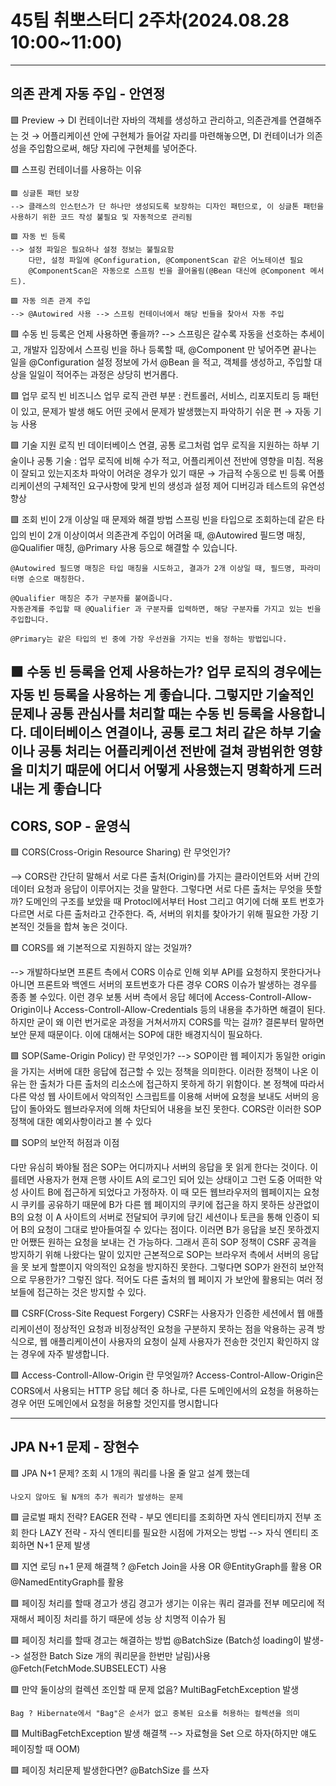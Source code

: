 # 45팀 취뽀스터디 2주차(2024.08.28 10:00~11:00)

--------------------------------------------------------------------
## 의존 관계 자동 주입 - 안연정

🟩 Preview
 → DI 컨테이너란 자바의 객체를 생성하고 관리하고, 의존관계를 연결해주는 것 → 어플리케이션 안에 구현체가 들어갈 자리를 마련해놓으면, DI 컨테이너가 의존성을 주입함으로써, 해당 자리에 구현체를 넣어준다.



🟩 스프링 컨테이너를 사용하는 이유

    🟩 싱글톤 패턴 보장 
    --> 클래스의 인스턴스가 단 하나만 생성되도록 보장하는 디자인 패턴으로, 이 싱글톤 패턴을 사용하기 위한 코드 작성 불필요 및 자동적으로 관리됨

    🟩 자동 빈 등록
    --> 설정 파일은 필요하나 설정 정보는 불필요함
        다만, 설정 파일에 @Configuration, @ComponentScan 같은 어노테이션 필요 
        @ComponentScan은 자동으로 스프링 빈을 끌어올림(@Bean 대신에 @Component 메서드).

    🟩 자동 의존 관계 주입
    --> @Autowired 사용 --> 스프링 컨테이너에서 해당 빈들을 찾아서 자동 주입


🟩 수동 빈 등록은 언제 사용하면 좋을까?
    --> 스프링은 갈수록 자동을 선호하는 추세이고, 개발자 입장에서 스프링 빈을 하나 등록할 때, 
    @Component 만 넣어주면 끝나는 일을 @Configuration 설정 정보에 가서 @Bean 을 적고, 객체를
    생성하고, 주입할 대상을 일일이 적어주는 과정은 상당히 번거롭다.

🟩 업무 로직 빈
    비즈니스 업무 로직 관련 부분 : 컨트롤러, 서비스, 리포지토리 등 패턴이 있고, 문제가 발생 해도 어떤 곳에서 문제가 발생했는지 파악하기 쉬운 편
    → 자동 기능 사용


🟩 기술 지원 로직 빈
    데이터베이스 연결, 공통 로그처럼 업무 로직을 지원하는 하부 기술이나 공통 기술 : 업무 로직에 비해 수가 적고, 어플리케이션 전반에 영향을 미침. 적용이 잘되고 있는지조차 파악이 어려운 경우가 있기 때문
    → 가급적 수동으로 빈 등록
    어플리케이션의 구체적인 요구사항에 맞게 빈의 생성과 설정 제어
    디버깅과 테스트의 유연성 향상


🟩 조회 빈이 2개 이상일 때 문제와 해결 방법
    스프링 빈을 타입으로 조회하는데 같은 타입의 빈이 2개 이상이여서 의존관계 주입이 어려울 때, @Autowired 필드명 매칭, @Qualifier 매칭, @Primary 사용 등으로 해결할 수 있습니다. 

    @Autowired 필드명 매칭은 타입 매칭을 시도하고, 결과가 2개 이상일 때, 필드명, 파라미터명 순으로 매칭한다. 

    @Qualifier 매칭은 추가 구분자를 붙여줍니다. 
    자동관계를 주입할 때 @Qualifier 과 구분자를 입력하면, 해당 구분자를 가지고 있는 빈을 주입합니다. 

    @Primary는 같은 타입의 빈 중에 가장 우선권을 가지는 빈을 정하는 방법입니다.


🟩 수동 빈 등록을 언제 사용하는가?
    업무 로직의 경우에는 자동 빈 등록을 사용하는 게 좋습니다. 그렇지만 기술적인 문제나 공통 관심사를 처리할 때는 수동 빈 등록을 사용합니다. 데이터베이스 연결이나, 공통 로그 처리 같은 하부 기술이나 공통 처리는 어플리케이션 전반에 걸쳐 광범위한 영향을 미치기 때문에 어디서 어떻게 사용했는지 명확하게 드러내는 게 좋습니다
--------------------------------------------------------------------

## CORS, SOP - 윤영식

🟩 CORS(Cross-Origin Resource Sharing) 란 무엇인가?

--> CORS란 간단히 말해서 서로 다른 출처(Origin)를 가지는 클라이언트와 서버 간의 데이터 요청과 응답이 이루어지는 것을 말한다. 그렇다면 서로 다른 출처는 무엇을 뜻할까? 
도메인의 구조를 보았을 때 Protocl에서부터 Host 그리고 여기에 더해 포트 번호가 다르면 서로 다른 출처라고 간주한다.
즉, 서버의 위치를 찾아가기 위해 필요한 가장 기본적인 것들을 합쳐 놓은 것이다.



🟩 CORS를 왜 기본적으로 지원하지 않는 것일까?

--> 개발하다보면 프론트 측에서 CORS 이슈로 인해 외부 API를 요청하지 못한다거나 아니면 프론트와 백엔드 서버의 포트번호가 다른 경우 CORS 이슈가 발생하는 경우를 종종 볼 수있다. 이런 경우 보통 서버 측에서 응답 헤더에 Access-Controll-Allow-Origin이나
Access-Controll-Allow-Credentials 등의 내용을 추가하면 해결이 된다. 하지만 굳이 왜 이런 번거로운 과정을 거쳐서까지 CORS를 막는 걸까? 결론부터 말하면 보안 문제 때문이다. 이에 대해서는 SOP에 대한 배경지식이 필요하다.



🟩 SOP(Same-Origin Policy) 란 무엇인가?
--> SOP이란 웹 페이지가 동일한 origin을 가지는 서버에 대한 응답에 접근할 수 있는 정책을 의미한다. 
이러한 정책이 나온 이유는 한 출처가 다른 출처의 리소스에 접근하지 못하게 하기 위함이다. 
본 정책에 따라서 다른 악성 웹 사이트에서 악의적인 스크립트를 이용해 서버에 요청을 보내도 서버의 응답이 돌아와도 웹브라우저에 의해 차단되어 내용을 보진 못한다.
CORS란 이러한 SOP 정책에 대한 예외사항이라고 볼 수 있다


🟩 SOP의 보안적 허점과 이점

다만 유심히 봐야될 점은 SOP는 어디까지나 서버의 응답을 못 읽게 한다는 것이다.
이를테면 사용자가 현재 은행 사이트 A의 로그인 되어 있는 상태이고 그런 도중 어떠한 악성 사이트 B에 접근하게 되었다고 가정하자. 
이 때 모든 웹브라우저의 웹페이지는 요청 시 쿠키를 공유하기 때문에 B가 다른 웹 페이지의 쿠키에 접근을 하지 못하든 상관없이 B의 요청
이 A 사이트의 서버로 전달되어 쿠키에 담긴 세션이나 토큰을 통해 인증이 되어 B의 요청이 그대로 받아들여질 수 있다는 점이다.
이러면 B가 응답을 보진 못하겠지만 어쨌든 원하는 요청을 보내는 건 가능하다.
그래서 흔히 SOP 정책이 CSRF 공격을 방지하기 위해 나왔다는 말이 있지만 근본적으로
SOP는 브라우저 측에서 서버의 응답을 못 보게 할뿐이지 악의적인 요청을 방지하진 못한다.
그렇다면 SOP가 완전히 보안적으로 무용한가? 그렇진 않다. 적어도 다른 출처의 웹 페이지
가 보안에 활용되는 여러 정보들에 접근하는 것은 방지할 수 있다.

🟩 CSRF(Cross-Site Request Forgery)
    CSRF는 사용자가 인증한 세션에서 웹 애플리케이션이 정상적인 요청과 비정상적인 요청을 구분하지 못하는 점을 악용하는 공격 방식으로, 웹 애플리케이션이 사용자의 요청이 실제 사용자가 전송한 것인지 확인하지 않는 경우에 자주 발생합니다.

🟩 Access-Controll-Allow-Origin 란 무엇일까?
    Access-Control-Allow-Origin은 CORS에서 사용되는 HTTP 응답 헤더 중 하나로, 다른 도메인에서의 요청을 허용하는 경우 어떤 도메인에서 요청을 허용할 것인지를 명시합니다


--------------------------------------------------------------------

## JPA N+1 문제 - 장현수

🟩 JPA N+1 문제?
    조회 시 1개의 쿼리를 나올 줄 알고 설계 했는데 
    
    나오지 않아도 될 N개의 추가 쿼리가 발생하는 문제 
    
🟩 글로벌 패치 전략?
    EAGER 전략	- 부모 엔티티를 조회하면 자식 엔티티까지 전부 조회 한다
    LAZY 전략 - 자식 엔티티를 필요한 시점에 가져오는 방법
    --> 자식 엔티티 조회하면 N+1 문제 발생
    
🟩 지연 로딩 n+1 문제 해결책 ? 
    @Fetch Join을 사용 
            OR
    @EntityGraph를 활용
            OR
    @NamedEntityGraph를 활용
    
🟩 페이징 처리를 할때 경고가 생김
    경고가 생기는 이유는 
    쿼리 결과를 전부 메모리에 적재해서 페이징 처리를 하기 때문에 성능 상 치명적 이슈가 됨
    
🟩 페이징 처리를 할때 경고는 해결하는 방법
    @BatchSize (Batch성 loading이 발생--> 설정한 Batch Size 개의 쿼리문을 한번만 날림)사용
    @Fetch(FetchMode.SUBSELECT) 사용 
    
🟩 만약 둘이상의 컬렉션 조인할 때 문제 없음?
    MultiBagFetchException 발생

    Bag ? Hibernate에서 "Bag"은 순서가 없고 중복된 요소를 허용하는 컬렉션을 의미 

🟩 MultiBagFetchException 발생 해결책
    --> 자료형을 Set 으로 하자(하지만 얘도 페이징할 때 OOM)
    
🟩 페이징 처리문제 발생한다면? 
    @BatchSize 를 쓰자 
